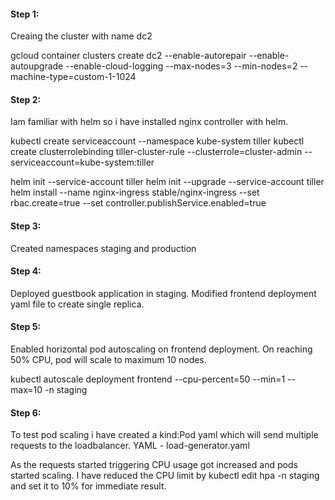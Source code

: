 #### Step 1:
Creaing the cluster with name dc2

gcloud container clusters create dc2 --enable-autorepair --enable-autoupgrade --enable-cloud-logging --max-nodes=3 --min-nodes=2 --machine-type=custom-1-1024

#### Step 2:
Iam familiar with helm so i have installed nginx controller with helm.

kubectl create serviceaccount --namespace kube-system tiller
kubectl create clusterrolebinding tiller-cluster-rule --clusterrole=cluster-admin --serviceaccount=kube-system:tiller

helm init --service-account tiller
helm init --upgrade --service-account tiller
helm install --name nginx-ingress stable/nginx-ingress --set rbac.create=true --set controller.publishService.enabled=true

#### Step 3:
Created namespaces staging and production

#### Step 4: 
Deployed guestbook application in staging. Modified frontend deployment yaml file to create single replica.

#### Step 5: 
Enabled horizontal pod autoscaling on frontend deployment.
On reaching 50% CPU, pod will scale to maximum 10 nodes.

kubectl autoscale deployment frontend --cpu-percent=50 --min=1 --max=10 -n staging

#### Step 6: 
To test pod scaling i have created a kind:Pod yaml which will send multiple requests to the loadbalancer.
YAML - load-generator.yaml

As the requests started triggering CPU usage got increased and pods started scaling.
I have reduced the CPU limit by kubectl edit hpa -n staging and set it to 10% for immediate result.



